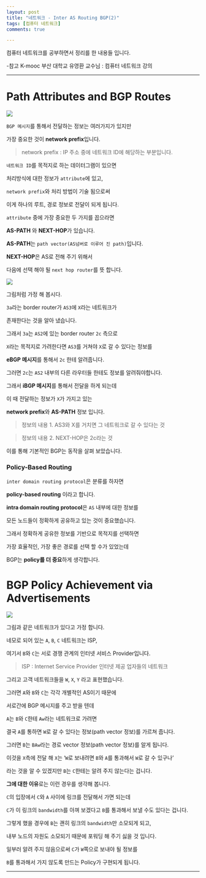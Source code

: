 ```yaml
---
layout: post
title: "네트워크 - Inter AS Routing BGP(2)"
tags: [컴퓨터 네트워크]
comments: true

---
```


컴퓨터 네트워크를 공부하면서 정리를 한 내용들 입니다.

-참고 K-mooc 부산 대학교 유영환 교수님 : 컴퓨터 네트워크 강의

---

# Path Attributes and BGP Routes

<img src="https://raw.githubusercontent.com/junghyun100/junghyun100.github.io/master/images/2021%EB%85%84/0101/Path%20Attributes%20and%20BGP%20Routes.PNG">

`BGP 메시지`를 통해서 전달하는 정보는 여러가지가 있지만 

가장 중요한 것이 <strong>network prefix</strong>입니다.

> network prefix : IP 주소 중에 네트워크 ID에 해당하는 부분입니다.

`네트워크 ID`를 목적지로 하는 데이터그램이 있으면 

처리방식에 대한 정보가 `attribute`에 있고,

`network prefix`와 처리 방법이 기술 됨으로써 

이게 하나의 루트, 경로 정보로 전달이 되게 됩니다.

`attribute` 중에 가장 중요한 두 가지를 꼽으라면 

<strong>AS-PATH</strong> 와 <strong>NEXT-HOP</strong>가 있습니다.

<strong>AS-PATH</strong>는 `path vector(AS넘버로 이루어 진 path)`입니다.

<strong>NEXT-HOP</strong>은 AS로 전해 주기 위해서 

다음에 선택 해야 될 `next hop router`를 뜻 합니다.

<img src="https://raw.githubusercontent.com/junghyun100/junghyun100.github.io/master/images/2021%EB%85%84/0101/Path%20Attributes%20and%20BGP%20Routes(2).PNG">

그림처럼 가정 해 봅시다.

`3a`라는 border router가 `AS3`에 `X`라는 네트워크가 

존재한다는 것을 알아 냈습니다.

그래서 `3a`는 `AS2`에 있는 border router `2c` 측으로

`X`라는 목적지로 가려한다면 `AS3`를 거쳐야 `X`로 갈 수 있다는 정보를

<strong>eBGP 메시지</strong>를 통해서 `2c` 한테 알려줍니다.

그러면 `2c`는 `AS2` 내부의 다른 라우터들 한테도 정보를 알려줘야합니다.

그래서 <strong>iBGP 메시지</strong>를 통해서 전달을 하게 되는데 

이 때 전달하는 정보가 `X`가 가지고 있는 

<strong>network prefix</strong>와 <strong>AS-PATH</strong> 정보 입니다.

> 정보의 내용 1. AS3와 X를 거치면 그 네트워크로 갈 수 있다는 것

> 정보의 내용 2. NEXT-HOP은 2c라는 것

이를 통해 기본적인 BGP는 동작을 살펴 보았습니다.

### Policy-Based Routing

`inter domain routing protocol`은 분류를 하자면 

<strong>policy-based routing</strong> 이라고 합니다.

<strong>intra domain routing protocol</strong>은 `AS` 내부에 대한 정보를 

모든 노드들이 정확하게 공유하고 있는 것이 중요했습니다.

그래서 정확하게 공유한 정보를 기반으로 목적지를 선택하면 

가장 효율적인, 가장 좋은 경로를 선택 할 수가 있었는데

BGP는 <strong>policy를 더 중요</strong>하게 생각합니다.

# BGP Policy Achievement via Advertisements

<img src="https://raw.githubusercontent.com/junghyun100/junghyun100.github.io/master/images/2021%EB%85%84/0101/BGP%20Policy%20Achievement%20via%20Advertisements.PNG">

그림과 같은 네트워크가 있다고 가정 합니다.

네모로 되어 있는 `A`, `B`, `C` 네트워크는 ISP,

여기서 `B`와 `C`는 서로 경쟁 관계의 인터넷 서비스 Provider입니다.

> ISP : Internet Service Provider 인터넷 제공 업자들의 네트워크

그리고 고객 네트워크들을 `W`, `X`, `Y` 라고 표현했습니다.

그러면 `A`와 `B`와 `C`는 각각 개별적인 AS이기 때문에 

서로간에 BGP 메시지를 주고 받을 텐데

`A`는 `B`와 `C`한테 `Aw`라는 네트워크로 가려면 

결국 `A`를 통하면 `W`로 갈 수 있다는 정보(path vector 정보)를 가르쳐 줍니다.

그러면 `B`는 `BAw`라는 경로 vector 정보(path vector 정보)를 알게 됩니다.

이것을 `X`측에 전달 해 `X`는 ‘`W`로 보내려면 `B`와 `A`를 통과해서 `W`로 갈 수 있구나’ 

라는 것을 알 수 있겠지만 `B`는 `C`한테는 알려 주지 않는다는 겁니다.

<strong>그에 대한 이유</strong>로는 이런 경우를 생각해 봅니다.

`C`의 입장에서 `C`와 `A` 사이에 링크를 전달해서 가면 되는데 

`C`가 이 링크의 `bandwidth`를 아껴 보겠다고 `B`를 통과해서 보낼 수도 있다는 겁니다.

그렇게 했을 경우에 `B`는 괜히 링크의 `bandwidth`만 소모되게 되고, 

내부 노드의 자원도 소모되기 때문에 포워딩 해 주기 싫을 것 입니다.

일부러 알려 주지 않음으로써 `C`가 `W`쪽으로 보내야 될 정보를 

`B`를 통과해서 가지 않도록 만드는 Policy가 구현되게 됩니다.


---
